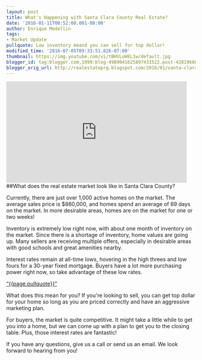 ```yaml
---
layout: post
title: What's Happening with Santa Clara County Real Estate?
date: '2016-01-11T08:52:00.001-08:00'
author: Enrique Medellin
tags:
- Market Update
pullquote: Low inventory meand you can sell for top dollar!
modified_time: '2016-07-05T09:33:51.826-07:00'
thumbnail: https://img.youtube.com/vi/tBHVLoHEL1w/default.jpg
blogger_id: tag:blogger.com,1999:blog-4989041625897431522.post-4281966620642208242
blogger_orig_url: http://realestateprg.blogspot.com/2016/01/santa-clara-real-estate-market-update.html
---
```


<iframe 
allowfullscreen="" frameborder="0" height="270" 
src="https://www.youtube.com/embed/tBHVLoHEL1w" width="480"></iframe> 
##What does the real estate market look like in Santa Clara County? 

Currently, there are just over 1,000 active homes on the market. The average sales price is $860,000, and homes spend an average of 69 days on the market. In more desirable areas, homes are on the market for one or two weeks! 

Inventory is extremely low right now, with about one month of inventory on the market. Since there is a shortage of inventory, home values are going up. Many sellers are receiving multiple offers, especially in desirable areas with 
good schools and great amenities nearby. 

Interest rates remain at all-time lows, hovering in the high threes and low fours for a 30-year fixed mortgage. Buyers have a lot more purchasing power right now, so take advantage of these low rates. 

<a href="https://twitter.com/home/?status={{page.pullquote}}%20{{site.url}}{{page.url}}%20via%40{{site.data.settings.socials.twitter | remove: 'https://twitter.com/'}}" target='_blank' class="pullquote">&#8220;{{page.pullquote}}&#8221;</a>

What does this mean for you? If you're looking to sell, you can get top dollar for your home so long as you are priced correctly and have an aggressive marketing plan. 

For buyers, the market is quite competitive. It might take a little while to get you into a home, but we can come up with a plan to get you to the closing table. Plus, those interest rates are fantastic! 

If you have any questions, give us a call or send us an email. We look forward to hearing from you! 